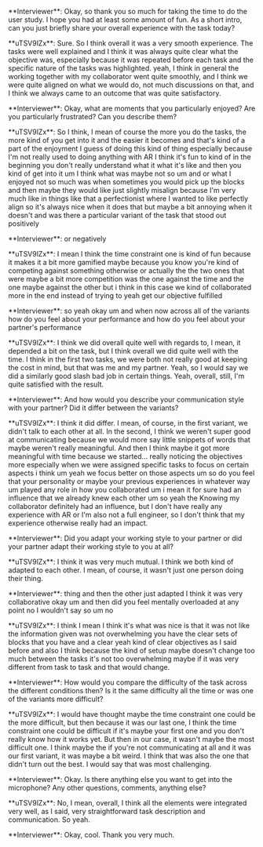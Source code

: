 \*\*Interviewer\*\*: Okay, so thank you so much for taking the time to do the user study. I hope you had at least some amount of fun. As a short intro, can you just briefly share your overall experience with the task today?

\*\*uTSV9lZx\*\*: Sure. So I think overall it was a very smooth experience. The tasks were well explained and I think it was always quite clear what the objective was, especially because it was repeated before each task and the specific nature of the tasks was highlighted. yeah, I think in general the working together with my collaborator went quite smoothly, and I think we were quite aligned on what we would do, not much discussions on that, and I think we always came to an outcome that was quite satisfactory.

\*\*Interviewer\*\*: Okay, what are moments that you particularly enjoyed? Are you particularly frustrated? Can you describe them?

\*\*uTSV9lZx\*\*: So I think, I mean of course the more you do the tasks, the more kind of you get into it and the easier it becomes and that's kind of a part of the enjoyment I guess of doing this kind of thing especially because I'm not really used to doing anything with AR I think it's fun to kind of in the beginning you don't really understand what it what it's like and then you kind of get into it um I think what was maybe not so um and or what I enjoyed not so much was when sometimes you would pick up the blocks and then maybe they would like just slightly misalign because I'm very much like in things like that a perfectionist where I wanted to like perfectly align so it's always nice when it does that but maybe a bit annoying when it doesn't and was there a particular variant of the task that stood out positively

\*\*Interviewer\*\*: or negatively

\*\*uTSV9lZx\*\*: I mean I think the time constraint one is kind of fun because it makes it a bit more gamified maybe because you know you're kind of competing against something otherwise or actually the the two ones that were maybe a bit more competition was the one against the time and the one maybe against the other but i think in this case we kind of collaborated more in the end instead of trying to yeah get our objective fulfilled

\*\*Interviewer\*\*: so yeah okay um and when now across all of the variants how do you feel about your performance and how do you feel about your partner's performance

\*\*uTSV9lZx\*\*: I think we did overall quite well with regards to, I mean, it depended a bit on the task, but I think overall we did quite well with the time. I think in the first two tasks, we were both not really good at keeping the cost in mind, but that was me and my partner. Yeah, so I would say we did a similarly good slash bad job in certain things. Yeah, overall, still, I'm quite satisfied with the result.

\*\*Interviewer\*\*: And how would you describe your communication style with your partner? Did it differ between the variants?

\*\*uTSV9lZx\*\*: I think it did differ. I mean, of course, in the first variant, we didn't talk to each other at all. In the second, I think we weren't super good at communicating because we would more say little snippets of words that maybe weren't really meaningful. And then I think maybe it got more meaningful with time because we started... really noticing the objectives more especially when we were assigned specific tasks to focus on certain aspects i think um yeah we focus better on those aspects um so do you feel that your personality or maybe your previous experiences in whatever way um played any role in how you collaborated um i mean it for sure had an influence that we already knew each other um so yeah the Knowing my collaborator definitely had an influence, but I don't have really any experience with AR or I'm also not a full engineer, so I don't think that my experience otherwise really had an impact.

\*\*Interviewer\*\*: Did you adapt your working style to your partner or did your partner adapt their working style to you at all?

\*\*uTSV9lZx\*\*: I think it was very much mutual. I think we both kind of adapted to each other. I mean, of course, it wasn't just one person doing their thing.

\*\*Interviewer\*\*: thing and then the other just adapted I think it was very collaborative okay um and then did you feel mentally overloaded at any point no I wouldn't say so um no

\*\*uTSV9lZx\*\*: I think I mean I think it's what was nice is that it was not like the information given was not overwhelming you have the clear sets of blocks that you have and a clear yeah kind of clear objectives as I said before and also I think because the kind of setup maybe doesn't change too much between the tasks it's not too overwhelming maybe if it was very different from task to task and that would change.

\*\*Interviewer\*\*: How would you compare the difficulty of the task across the different conditions then? Is it the same difficulty all the time or was one of the variants more difficult?

\*\*uTSV9lZx\*\*: I would have thought maybe the time constraint one could be the more difficult, but then because it was our last one, I think the time constraint one could be difficult if it's maybe your first one and you don't really know how it works yet. But then in our case, it wasn't maybe the most difficult one. I think maybe the if you're not communicating at all and it was our first variant, it was maybe a bit weird. I think that was also the one that didn't turn out the best. I would say that was most challenging.

\*\*Interviewer\*\*: Okay. Is there anything else you want to get into the microphone? Any other questions, comments, anything else?

\*\*uTSV9lZx\*\*: No, I mean, overall, I think all the elements were integrated very well, as I said, very straightforward task description and communication. So yeah.

\*\*Interviewer\*\*: Okay, cool. Thank you very much.

